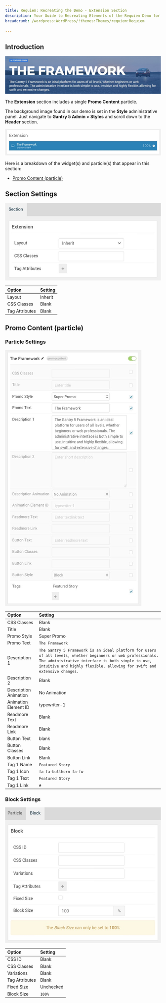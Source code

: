```yaml
---
title: Requiem: Recreating the Demo - Extension Section
description: Your Guide to Recreating Elements of the Requiem Demo for WordPress
breadcrumb: /wordpress:WordPress/!themes:Themes/requiem:Requiem

---
```


## Introduction

![](assets/demo_9.jpeg)

The **Extension** section includes a single **Promo Content** particle.

The background image found in our demo is set in the **Style** administrative panel. Just navigate to **Gantry 5 Admin > Styles** and scroll down to the **Header** section.


![](assets/home_extension.jpeg)

Here is a breakdown of the widget(s) and particle(s) that appear in this section:

* [Promo Content (particle)](#promo-content-(particle))

## Section Settings

![](assets/demo_extension_settings.jpeg)

| Option         | Setting |
| :-----         | :-----  |
| Layout         | Inherit |
| CSS Classes    | Blank   |
| Tag Attributes | Blank   |

## Promo Content (particle)

### Particle Settings

![Demo Extension](assets/demo_extension_1.jpeg)

| Option                | Setting                                                                                                                                                                                                                                     |
| :-----                | :-----                                                                                                                                                                                                                                      |
| CSS Classes           | Blank                                                                                                                                                                                                                                       |
| Title                 | Blank                                                                                                                                                                                                                                       |
| Promo Style           | Super Promo                                                                                                                                                                                                                                 |
| Promo Text            | `The Framework`                                                                                                                                                                                                                             |
| Description 1         | `The Gantry 5 Framework is an ideal platform for users of all levels, whether beginners or web professionals. The administrative interface is both simple to use, intuitive and highly flexible, allowing for swift and extensive changes.` |
| Description 2         | Blank                                                                                                                                                                                                                                       |
| Description Animation | No Animation                                                                                                                                                                                                                                |
| Animation Element ID  | typewriter-1                                                                                                                                                                                                                                |
| Readmore Text         | Blank                                                                                                                                                                                                                                       |
| Readmore Link         | Blank                                                                                                                                                                                                                                       |
| Button Text           | blank                                                                                                                                                                                                                                       |
| Button Classes        | Blank                                                                                                                                                                                                                                       |
| Button Link           | Blank                                                                                                                                                                                                                                       |
| Tag 1 Name            | `Featured Story`                                                                                                                                                                                                                            |
| Tag 1 Icon            | `fa fa-bullhorn fa-fw`                                                                                                                                                                                                                      |
| Tag 1 Text            | `Featured Story`                                                                                                                                                                                                                            |
| Tag 1 Link            | `#`                                                                                                                                                                                                                                         |

### Block Settings

![Demo Extension](assets/demo_extension_2.jpeg)

| Option         | Setting   |
| :-----         | :-----    |
| CSS ID         | Blank     |
| CSS Classes    | Blank     |
| Variations     | Blank     |
| Tag Attributes | Blank     |
| Fixed Size     | Unchecked |
| Block Size     | `100%`    |